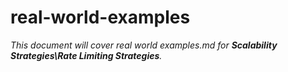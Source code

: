 # real-world-examples

_This document will cover real world examples.md for **Scalability Strategies\Rate Limiting Strategies**._
